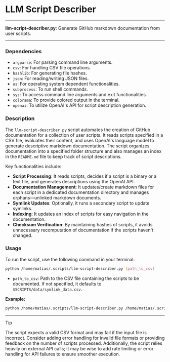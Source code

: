 # LLM Script Describer

---

**llm-script-describer.py**: Generate GitHub markdown documentation from user scripts.

---

### Dependencies

- `argparse`: For parsing command line arguments.
- `csv`: For handling CSV file operations.
- `hashlib`: For generating file hashes.
- `json`: For reading/writing JSON files.
- `os`: For operating system dependent functionalities.
- `subprocess`: To run shell commands.
- `sys`: To access command line arguments and exit functionalities.
- `colorama`: To provide colored output in the terminal.
- `openai`: To utilize OpenAI's API for script description generation.

### Description

The `llm-script-describer.py` script automates the creation of GitHub documentation for a collection of user scripts. It reads scripts specified in a CSV file, evaluates their content, and uses OpenAI's language model to generate descriptive markdown documentation. The script organizes documentation into a specified folder structure and also manages an index in the `README.md` file to keep track of script descriptions.

Key functionalities include:
- **Script Processing**: It reads scripts, decides if a script is a binary or a text file, and generates descriptions using the OpenAI API.
- **Documentation Management**: It updates/create markdown files for each script in a dedicated documentation directory and manages orphans—unlinked markdown documents.
- **Symlink Updates**: Optionally, it runs a secondary script to update symlinks.
- **Indexing**: It updates an index of scripts for easy navigation in the documentation.
- **Checksum Verification**: By maintaining hashes of scripts, it avoids unnecessary recomputation of documentation if the scripts haven't changed. 

### Usage

To run the script, use the following command in your terminal:

```bash
python /home/matias/.scripts/llm-script-describer.py [path_to_csv]
```

- `path_to_csv`: Path to the CSV file containing the scripts to be documented. If not specified, it defaults to `$SCRIPTS/data/symlink_data.csv`.

**Example:**
```bash
python /home/matias/.scripts/llm-script-describer.py /home/matias/.scripts/data/my_scripts.csv
```

---

> [!TIP] 
The script expects a valid CSV format and may fail if the input file is incorrect. Consider adding error handling for invalid file formats or providing feedback on the number of scripts processed. Additionally, the script relies heavily on external API calls; it may be wise to add rate limiting or error handling for API failures to ensure smoother execution.